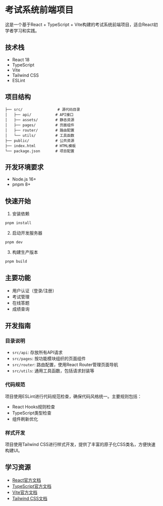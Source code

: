 # 考试系统前端项目

这是一个基于React + TypeScript + Vite构建的考试系统前端项目，适合React初学者学习和实践。

## 技术栈

- React 18
- TypeScript
- Vite
- Tailwind CSS
- ESLint

## 项目结构

```
├── src/                # 源代码目录
│   ├── api/           # API接口
│   ├── assets/        # 静态资源
│   ├── pages/         # 页面组件
│   ├── router/        # 路由配置
│   └── utils/         # 工具函数
├── public/            # 公共资源
├── index.html         # HTML模板
└── package.json       # 项目配置
```

## 开发环境要求

- Node.js 16+
- pnpm 8+

## 快速开始

1. 安装依赖
```bash
pnpm install
```

2. 启动开发服务器
```bash
pnpm dev
```

3. 构建生产版本
```bash
pnpm build
```

## 主要功能

- 用户认证（登录/注册）
- 考试管理
- 在线答题
- 成绩查询

## 开发指南

### 目录说明

- `src/api`: 存放所有API请求
- `src/pages`: 按功能模块组织的页面组件
- `src/router`: 路由配置，使用React Router管理页面导航
- `src/utils`: 通用工具函数，包括请求封装等

### 代码规范

项目使用ESLint进行代码规范检查，确保代码风格统一。主要规则包括：

- React Hooks规则检查
- TypeScript类型检查
- 组件刷新优化

### 样式开发

项目使用Tailwind CSS进行样式开发，提供了丰富的原子化CSS类名，方便快速构建UI。

## 学习资源

- [React官方文档](https://react.dev)
- [TypeScript官方文档](https://www.typescriptlang.org/docs)
- [Vite官方文档](https://vitejs.dev)
- [Tailwind CSS文档](https://tailwindcss.com/docs)

